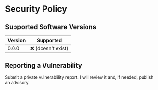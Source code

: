 # Security Policy

## Supported Software Versions

| Version | Supported          |
| ------- | ------------------ |
| 0.0.0   | :x: (doesn't exist)|


## Reporting a Vulnerability

Submit a private vulnerablility report. I will review it and, if needed, publish an advisory.
